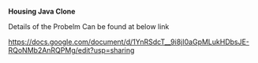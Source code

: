 **Housing Java Clone**

Details of the Probelm Can be found at below link

https://docs.google.com/document/d/1YnRSdcT__9i8jI0aGpMLukHDbsJE-RQoNMb2AnRQPMg/edit?usp=sharing

